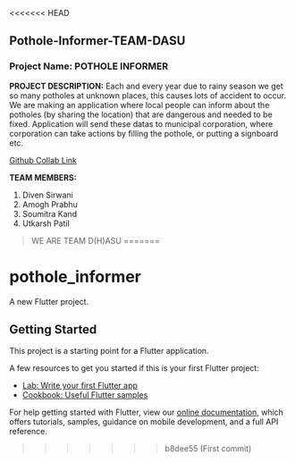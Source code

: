 <<<<<<< HEAD
## Pothole-Informer-TEAM-DASU

### Project Name: POTHOLE INFORMER

**PROJECT DESCRIPTION:**
Each and every year due to rainy season we get so many potholes at unknown places, this causes lots of accident to occur.
We are making an application where local people can inform about the potholes (by sharing the location) that are dangerous and needed to be fixed.
Application will send these datas to municipal corporation, where corporation can take actions by filling the pothole, or putting a signboard etc.

[Github Collab Link](https://github.com/utkarsh-009/Pothole-Informer-TEAM-DASU "Pothole Informer")

**TEAM MEMBERS:**
1. Diven Sirwani
2. Amogh Prabhu
3. Soumitra Kand
4. Utkarsh Patil

>WE ARE TEAM D(H)ASU 
=======
# pothole_informer

A new Flutter project.

## Getting Started

This project is a starting point for a Flutter application.

A few resources to get you started if this is your first Flutter project:

- [Lab: Write your first Flutter app](https://flutter.dev/docs/get-started/codelab)
- [Cookbook: Useful Flutter samples](https://flutter.dev/docs/cookbook)

For help getting started with Flutter, view our
[online documentation](https://flutter.dev/docs), which offers tutorials,
samples, guidance on mobile development, and a full API reference.
>>>>>>> b8dee55 (First commit)
